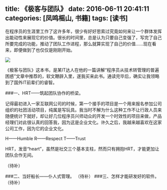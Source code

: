 title: 《极客与团队》
date: 2016-06-11 20:41:11
categories: [凤鸣榣山, 书籍]
tags: [读书]
---
在程序员的生涯里工作了这许多年，很少有好好思索过究竟如何来让一个群体发挥出能动性来展现它的价值。很长的时间里，总是认为只要自己变强了，写完了自己所要完成的功能，推动了团队工作进程，那么就算实现了自己的价值……现在看来，即便做到了也仅仅是刚刚开始。

![](/img/book/geek.jpg)

《极客与团队》这本书，是某IT达人在他的一篇讲解“程序员从技术转管理的普遍困惑”文章中推荐的，软文鞭辟入里，遂我买来此书。通读完毕后，确实让我领略到了国外IT前辈们的睿智。

###一、HRT——筑起团队协作的桥梁。

记得最初进入一家互联网公司的时候，第一个接手的项目是一个用来报名参加公司组织的社团活动项目，纯属是写玩具。我当时不解为什么这种工作不让行政人员来随便统计下就好，却让好几位程序员兴师动众的开发一个时效性的项目来做，产品经理们对此很认真的回答我，因为这是企业文化。许久之后，我越来越喜欢在这家公司工作，因为它的企业文化。

H——Humble
R——Respect
T——Trust

HRT，发音“heart”，虽然是社交三个基本支柱，然而只有拥抱HRT，才能更加让团队合作无间。

（待补）

###二、当好船长——仆人式管理。
（待补）
###三、怎样才能研发好的软件。
（待补）
